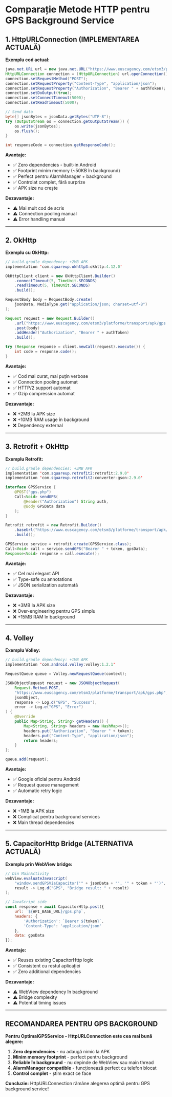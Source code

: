 # Comparație Metode HTTP pentru GPS Background Service

## 1. HttpURLConnection (IMPLEMENTAREA ACTUALĂ)

**Exemplu cod actual:**
```java
java.net.URL url = new java.net.URL("https://www.euscagency.com/etsm3/platforme/transport/apk/gps.php");
HttpURLConnection connection = (HttpURLConnection) url.openConnection();
connection.setRequestMethod("POST");
connection.setRequestProperty("Content-Type", "application/json");
connection.setRequestProperty("Authorization", "Bearer " + authToken);
connection.setDoOutput(true);
connection.setConnectTimeout(5000);
connection.setReadTimeout(5000);

// Send data
byte[] jsonBytes = jsonData.getBytes("UTF-8");
try (OutputStream os = connection.getOutputStream()) {
    os.write(jsonBytes);
    os.flush();
}

int responseCode = connection.getResponseCode();
```

**Avantaje:**
- ✅ Zero dependencies - built-in Android
- ✅ Footprint minim memory (~50KB în background)
- ✅ Perfect pentru AlarmManager + background
- ✅ Controlat complet, fără surprize
- ✅ APK size nu crește

**Dezavantaje:**
- ⚠️ Mai mult cod de scris
- ⚠️ Connection pooling manual
- ⚠️ Error handling manual

---

## 2. OkHttp

**Exemplu cu OkHttp:**
```java
// build.gradle dependency: +2MB APK
implementation 'com.squareup.okhttp3:okhttp:4.12.0'

OkHttpClient client = new OkHttpClient.Builder()
    .connectTimeout(5, TimeUnit.SECONDS)
    .readTimeout(5, TimeUnit.SECONDS)
    .build();

RequestBody body = RequestBody.create(
    jsonData, MediaType.get("application/json; charset=utf-8")
);

Request request = new Request.Builder()
    .url("https://www.euscagency.com/etsm3/platforme/transport/apk/gps.php")
    .post(body)
    .addHeader("Authorization", "Bearer " + authToken)
    .build();

try (Response response = client.newCall(request).execute()) {
    int code = response.code();
}
```

**Avantaje:**
- ✅ Cod mai curat, mai puțin verbose
- ✅ Connection pooling automat
- ✅ HTTP/2 support automat
- ✅ Gzip compression automat

**Dezavantaje:**
- ❌ +2MB la APK size
- ❌ +10MB RAM usage în background
- ❌ Dependency external

---

## 3. Retrofit + OkHttp

**Exemplu Retrofit:**
```java
// build.gradle dependencies: +3MB APK
implementation 'com.squareup.retrofit2:retrofit:2.9.0'
implementation 'com.squareup.retrofit2:converter-gson:2.9.0'

interface GPSService {
    @POST("gps.php")
    Call<Void> sendGPS(
        @Header("Authorization") String auth,
        @Body GPSData data
    );
}

Retrofit retrofit = new Retrofit.Builder()
    .baseUrl("https://www.euscagency.com/etsm3/platforme/transport/apk/")
    .build();

GPSService service = retrofit.create(GPSService.class);
Call<Void> call = service.sendGPS("Bearer " + token, gpsData);
Response<Void> response = call.execute();
```

**Avantaje:**
- ✅ Cel mai elegant API
- ✅ Type-safe cu annotations
- ✅ JSON serialization automată

**Dezavantaje:**
- ❌ +3MB la APK size
- ❌ Over-engineering pentru GPS simplu
- ❌ +15MB RAM în background

---

## 4. Volley

**Exemplu Volley:**
```java
// build.gradle dependency: +1MB APK
implementation 'com.android.volley:volley:1.2.1'

RequestQueue queue = Volley.newRequestQueue(context);

JSONObjectRequest request = new JSONObjectRequest(
    Request.Method.POST,
    "https://www.euscagency.com/etsm3/platforme/transport/apk/gps.php",
    jsonObject,
    response -> Log.d("GPS", "Success"),
    error -> Log.e("GPS", "Error")
) {
    @Override
    public Map<String, String> getHeaders() {
        Map<String, String> headers = new HashMap<>();
        headers.put("Authorization", "Bearer " + token);
        headers.put("Content-Type", "application/json");
        return headers;
    }
};

queue.add(request);
```

**Avantaje:**
- ✅ Google oficial pentru Android
- ✅ Request queue management
- ✅ Automatic retry logic

**Dezavantaje:**
- ❌ +1MB la APK size
- ❌ Complicat pentru background services
- ❌ Main thread dependencies

---

## 5. CapacitorHttp Bridge (ALTERNATIVA ACTUALĂ)

**Exemplu prin WebView bridge:**
```java
// Din MainActivity
webView.evaluateJavascript(
    "window.sendGPSViaCapacitor('" + jsonData + "', '" + token + "')",
    result -> Log.d("GPS", "Bridge result: " + result)
);
```

```javascript
// JavaScript side
const response = await CapacitorHttp.post({
    url: `${API_BASE_URL}/gps.php`,
    headers: {
        'Authorization': `Bearer ${token}`,
        'Content-Type': 'application/json'
    },
    data: gpsData
});
```

**Avantaje:**
- ✅ Reuses existing CapacitorHttp logic
- ✅ Consistent cu restul aplicației
- ✅ Zero additional dependencies

**Dezavantaje:**
- ⚠️ WebView dependency în background
- ⚠️ Bridge complexity
- ⚠️ Potential timing issues

---

## RECOMANDAREA PENTRU GPS BACKGROUND

**Pentru OptimalGPSService - HttpURLConnection este cea mai bună alegere:**

1. **Zero dependencies** - nu adaugă nimic la APK
2. **Minim memory footprint** - perfect pentru background
3. **Reliable în background** - nu depinde de WebView sau main thread
4. **AlarmManager compatible** - funcționează perfect cu telefon blocat
5. **Control complet** - știm exact ce face

**Concluzie:** HttpURLConnection rămâne alegerea optimă pentru GPS background service!